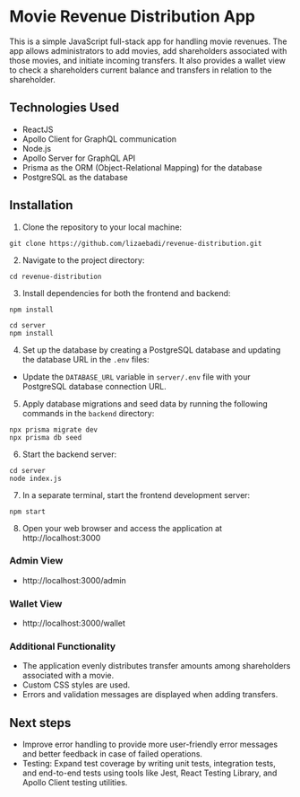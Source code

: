 # Movie Revenue Distribution App

This is a simple JavaScript full-stack app for handling movie revenues. The app allows administrators to add movies, add shareholders associated with those movies, and initiate incoming transfers. It also provides a wallet view to check a shareholders current balance and transfers in relation to the shareholder.

## Technologies Used

  - ReactJS
  - Apollo Client for GraphQL communication
  - Node.js
  - Apollo Server for GraphQL API
  - Prisma as the ORM (Object-Relational Mapping) for the database
  - PostgreSQL as the database

## Installation

1. Clone the repository to your local machine:
```
git clone https://github.com/lizaebadi/revenue-distribution.git
```
2. Navigate to the project directory:
```
cd revenue-distribution
```

3. Install dependencies for both the frontend and backend:

```
npm install

cd server
npm install
```
4. Set up the database by creating a PostgreSQL database and updating the database URL in the `.env` files:

- Update the `DATABASE_URL` variable in `server/.env` file with your PostgreSQL database connection URL.

5. Apply database migrations and seed data by running the following commands in the `backend` directory:

```
npx prisma migrate dev
npx prisma db seed
```

6. Start the backend server:

```
cd server
node index.js
```

7. In a separate terminal, start the frontend development server:

```
npm start
```

8. Open your web browser and access the application at http://localhost:3000

### Admin View
- http://localhost:3000/admin
### Wallet View
- http://localhost:3000/wallet

### Additional Functionality

- The application evenly distributes transfer amounts among shareholders associated with a movie.
- Custom CSS styles are used.
- Errors and validation messages are displayed when adding transfers.

## Next steps

- Improve error handling to provide more user-friendly error messages and better feedback in case of failed operations.
- Testing: Expand test coverage by writing unit tests, integration tests, and end-to-end tests using tools like Jest, React Testing Library, and Apollo Client testing utilities.
